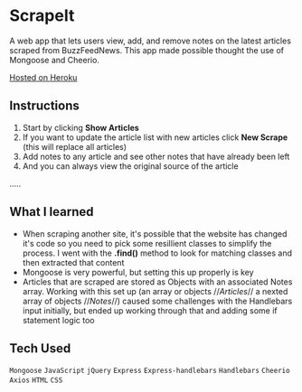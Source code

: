 # ScrapeIt
A web app that lets users view, add, and remove notes on the latest articles scraped from BuzzFeedNews. This app made possible thought the use of Mongoose and Cheerio.

[Hosted on Heroku](https://mighty-harbor-54900.herokuapp.com)

## Instructions
1. Start by clicking **Show Articles**
1. If you want to update the article list with new articles click **New Scrape** (this will replace all articles)
1. Add notes to any article and see other notes that have already been left
1. And you can always view the original source of the article

.....

## What I learned
* When scraping another site, it's possible that the website has changed it's code so you need to pick some resillient classes to simplify the process. I went with the **.find()** method to look for matching classes and then extracted that content
* Mongoose is very powerful, but setting this up properly is key
* Articles that are scraped are stored as Objects with an associated Notes array. Working with this set up (an array or objects //_Articles_// a nexted array of objects //_Notes_//) caused some challenges with the Handlebars input initially, but ended up working through that and adding some if statement logic too

## Tech Used
`Mongoose`
`JavaScript`
`jQuery`
`Express`
`Express-handlebars`
`Handlebars`
`Cheerio`
`Axios`
`HTML`
`CSS`



